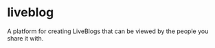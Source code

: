 liveblog
========

A platform for creating LiveBlogs that can be viewed by the people you share it with.
